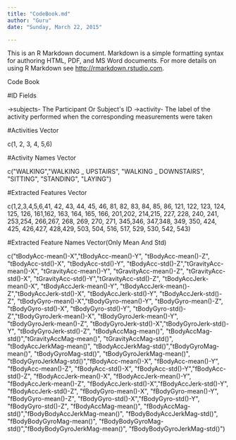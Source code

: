 ```yaml
---
title: "CodeBook.md"
author: "Guru"
date: "Sunday, March 22, 2015"

---
```


This is an R Markdown document. Markdown is a simple formatting syntax for authoring HTML, PDF, and MS Word documents. For more details on using R Markdown see <http://rmarkdown.rstudio.com>.

Code Book

 #ID Fields

->subjects- The Participant Or Subject's ID 
->activity- The label of the activity performed when the corresponding measurements were taken

 #Activities Vector

c(1, 2, 3, 4, 5,6)

 #Activity Names Vector
 
c("WALKING","WALKING _ UPSTAIRS", "WALKING _ DOWNSTAIRS", "SITTING", "STANDING", "LAYING")

 #Extracted Features Vector
 
c(1,2,3,4,5,6,41, 42, 43, 44, 45, 46, 81, 82, 83, 84, 85, 86, 121, 122, 123, 124, 125, 126,
161,162, 163, 164, 165, 166, 201,202, 214,215, 227, 228, 240, 241, 253,254, 266,267, 268, 269,
270, 271, 345,346, 347,348, 349, 350, 424, 425, 426,427, 428,429, 503, 504, 516, 517, 529, 530,
542, 543)

 #Extracted Feature Names Vector(Only Mean And Std)
 
c("tBodyAcc-mean()-X","tBodyAcc-mean()-Y", "tBodyAcc-mean()-Z", "tBodyAcc-std()-X", "tBodyAcc-std()-Y", "tBodyAcc-std()-Z","tGravityAcc-mean()-X", "tGravityAcc-mean()-Y", "tGravityAcc-mean()-Z", "tGravityAcc-std()-X", "tGravityAcc-std()-Y","tGravityAcc-std()-Z", "tBodyAccJerk-mean()-X", "tBodyAccJerk-mean()-Y", "tBodyAccJerk-mean()-Z","tBodyAccJerk-std()-X", "tBodyAccJerk-std()-Y", "tBodyAccJerk-std()-Z", "tBodyGyro-mean()-X","tBodyGyro-mean()-Y", "tBodyGyro-mean()-Z", "tBodyGyro-std()-X", "tBodyGyro-std()-Y", "tBodyGyro-std()-Z","tBodyGyroJerk-mean()-X", "tBodyGyroJerk-mean()-Y", "tBodyGyroJerk-mean()-Z", "tBodyGyroJerk-std()-X","tBodyGyroJerk-std()-Y", "tBodyGyroJerk-std()-Z", "tBodyAccMag-mean()", "tBodyAccMag-std()","tGravityAccMag-mean()", "tGravityAccMag-std()", "tBodyAccJerkMag-mean()", "tBodyAccJerkMag-std()","tBodyGyroMag-mean()", "tBodyGyroMag-std()", "tBodyGyroJerkMag-mean()", "tBodyGyroJerkMag-std()","fBodyAcc-mean()-X", "fBodyAcc-mean()-Y", "fBodyAcc-mean()-Z", "fBodyAcc-std()-X", "fBodyAcc-std()-Y","fBodyAcc-std()-Z", "fBodyAccJerk-mean()-X", "fBodyAccJerk-mean()-Y", "fBodyAccJerk-mean()-Z", "fBodyAccJerk-std()-X","fBodyAccJerk-std()-Y", "fBodyAccJerk-std()-Z", "fBodyGyro-mean()-X", "fBodyGyro-mean()-Y", "fBodyGyro-mean()-Z", "fBodyGyro-std()-X","fBodyGyro-std()-Y", "fBodyGyro-std()-Z", "fBodyAccMag-mean()", "fBodyAccMag-std()","fBodyBodyAccJerkMag-mean()", "fBodyBodyAccJerkMag-std()", "fBodyBodyGyroMag-mean()", "fBodyBodyGyroMag-std()","fBodyBodyGyroJerkMag-mean()", "fBodyBodyGyroJerkMag-std()")

